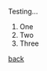 Testing...

1. One
2. Two
3. Three

[back](https://flippun.github.io/cse15l-lab-reports/index.html)
